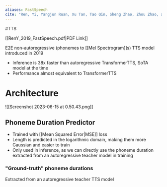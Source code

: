 ```yaml
---
aliases: FastSpeech
cite: "Ren, Yi, Yangjun Ruan, Xu Tan, Tao Qin, Sheng Zhao, Zhou Zhao, and Tie-Yan Liu. “FastSpeech: Fast, Robust and Controllable Text to Speech.” arXiv, November 20, 2019. [https://doi.org/10.48550/arXiv.1905.09263](https://doi.org/10.48550/arXiv.1905.09263)."
---
```

#TTS

[[RenY_2019_FastSpeech.pdf|PDF Link]]

E2E non-autoregressive (phonemes to [[Mel Spectrogram]]s) TTS model introduced in 2019
- Inference is 38x faster than autoregressive TransformerTTS, SoTA model at the time
- Performance almost equivalent to TransformerTTS

# Architecture
![[Screenshot 2023-06-15 at 0.50.43.png]]
## Phoneme Duration Predictor
- Trained with [[Mean Squared Error|MSE]] loss
- Length is predicted in the logarithmic domain, making them more Gaussian and easier to train
- Only used in inference, as we can directly use the phoneme duration extracted from an autoregressive teacher model in training

### "Ground-truth" phoneme durations
Extracted from an autoregressive teacher TTS model
